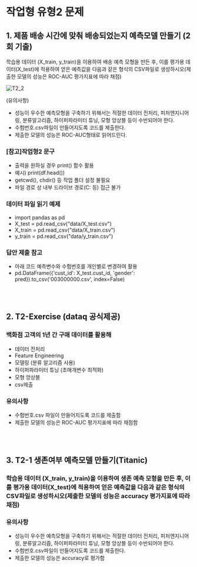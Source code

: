 # **작업형 유형2 문제**

## **1. 제품 배송 시간에 맞춰 배송되었는지 예측모델 만들기 (2회 기출)**
학습용 데이터 (X_train, y_train)을 이용하여 배송 예측 모형을 만든 후, 이를 평가용 데이터(X_test)에 적용하여 얻은 예측값을 다음과 같은 형식의 CSV파일로 생성하시오(제출한 모델의 성능은 ROC-AUC 평가지표에 따라 채점)

![T2_2](https://user-images.githubusercontent.com/90819376/173796015-69db3c07-4e16-4828-8a3d-d00c474932ad.png)

(유의사항)
- 성능이 우수한 예측모형을 구축하기 위해서는 적절한 데이터 전처리, 피처엔지니어링, 분류알고리즘, 하이퍼파라미터 튜닝, 모형 앙상블 등이 수반되어야 한다.
- 수험번호.csv파일이 만들어지도록 코드를 제출한다.
- 제출한 모델의 성능은 ROC-AUC형태로 읽어드린다.

### [참고]작업형2 문구
- 출력을 원하실 경우 print() 함수 활용
- 예시) print(df.head())
- getcwd(), chdir() 등 작업 폴더 설정 불필요
- 파일 경로 상 내부 드라이브 경로(C: 등) 접근 불가

### 데이터 파일 읽기 예제
- import pandas as pd
- X_test = pd.read_csv("data/X_test.csv")
- X_train = pd.read_csv("data/X_train.csv")
- y_train = pd.read_csv("data/y_train.csv")

### 답안 제출 참고
- 아래 코드 예측변수와 수험번호를 개인별로 변경하여 활용
- pd.DataFrame({'cust_id': X_test.cust_id, 'gender': pred}).to_csv('003000000.csv', index=False)

<br></br>

## **2. T2-Exercise (dataq 공식제공)**

### 백화점 고객의 1년 간 구매 데이터를 활용해
- 데이터 전처리
- Feature Engineering
- 모델링 (분류 알고리즘 사용)
- 하이퍼파라미터 튜닝 (초매개변수 최적화)
- 모형 앙상블
- csv제출

### 유의사항
- 수험번호.csv 파일이 만들어지도록 코드를 제출함
- 제출한 모델의 성능은 ROC-AUC 평가지표에 따라 채점함

<br></br>

## **3. T2-1 생존여부 예측모델 만들기(Titanic)**

### 학습용 데이터 (X_train, y_train)을 이용하여 생존 예측 모형을 만든 후, 이를 평가용 데이터(X_test)에 적용하여 얻은 예측값을 다음과 같은 형식의 CSV파일로 생성하시오(제출한 모델의 성능은 accuracy 평가지표에 따라 채점)

### 유의사항
- 성능이 우수한 예측모형을 구축하기 위해서는 적절한 데이터 전처리, 피처엔지니어링, 분류알고리즘, 하이퍼파라미터 튜닝, 모형 앙상블 등이 수반되어야 한다.
- 수험번호.csv파일이 만들어지도록 코드를 제출한다.
- 제출한 모델의 성능은 accuracy로 평가함


